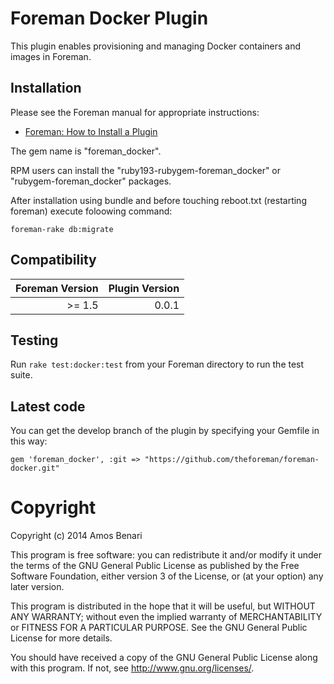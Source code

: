 # Foreman Docker Plugin

This plugin enables provisioning and managing Docker containers and images in Foreman.

## Installation

Please see the Foreman manual for appropriate instructions:

* [Foreman: How to Install a Plugin](http://theforeman.org/manuals/latest/index.html#6.1InstallaPlugin)

The gem name is "foreman_docker".

RPM users can install the "ruby193-rubygem-foreman_docker" or "rubygem-foreman_docker" packages.

After installation using bundle and before touching reboot.txt (restarting foreman) execute foloowing command:

`foreman-rake db:migrate`

## Compatibility

| Foreman Version | Plugin Version |
| ---------------:| --------------:|
| >=  1.5         | 0.0.1          |

## Testing

Run `rake test:docker:test` from your Foreman directory to run the test suite.

## Latest code

You can get the develop branch of the plugin by specifying your Gemfile in this way:

    gem 'foreman_docker', :git => "https://github.com/theforeman/foreman-docker.git"

# Copyright

Copyright (c) 2014 Amos Benari

This program is free software: you can redistribute it and/or modify
it under the terms of the GNU General Public License as published by
the Free Software Foundation, either version 3 of the License, or
(at your option) any later version.

This program is distributed in the hope that it will be useful,
but WITHOUT ANY WARRANTY; without even the implied warranty of
MERCHANTABILITY or FITNESS FOR A PARTICULAR PURPOSE.  See the
GNU General Public License for more details.

You should have received a copy of the GNU General Public License
along with this program.  If not, see <http://www.gnu.org/licenses/>.
